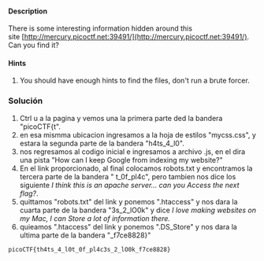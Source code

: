 #### Description

There is some interesting information hidden around this site [http://mercury.picoctf.net:39491/](http://mercury.picoctf.net:39491/). Can you find it?

#### Hints 
1. You should have enough hints to find the files, don't run a brute forcer.

### Solución
1. Ctrl u a la pagina y vemos una la primera parte ded la bandera "picoCTF{t".
2. en esa mismma ubicacion ingresamos a la hoja de estilos "mycss.css", y estara la segunda parte de la bandera "h4ts_4_l0".
3. nos regresamos al codigo inicial e ingresamos a archivo .js, en el dira una pista "How can I keep Google from indexing my website?" 
4. En el link proporcionado, al final colocamos robots.txt y encontramos la tercera parte de la bandera " t_0f_pl4c", pero tambien nos dice los siguiente _I think this is an apache server... can you Access the next flag?_.
5. quittamos "robots.txt" del link y ponemos ".htaccess" y nos dara la cuarta parte de la bandera "3s_2_lO0k" y dice _I love making websites on my Mac, I can Store a lot of information there._
6. quieamos ".htaccess" del link y ponemos ".DS_Store" y nos dara la ultima parte de la bandera "_f7ce8828}"

```
picoCTF{th4ts_4_l0t_0f_pl4c3s_2_lO0k_f7ce8828}
```